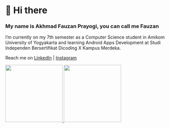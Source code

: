 # 👋 Hi there
### My name is Akhmad Fauzan Prayogi, you can call me Fauzan

I’m currently on my 7th semester as a Computer Science student in Amikom University of Yogyakarta and learning Android Apps Development at Studi Independen Bersertifikat Dicoding X Kampus Merdeka.

Reach me on [LinkedIn](https://www.linkedin.com/in/akhmad-fauzan-prayogi-921a11207/) | [Instagram](https://www.instagram.com/fauzaanprayogi/)

<p align="left">
<a href="https://github.com/hikizan">
  <img height="180em" src="https://github-readme-stats-eight-theta.vercel.app/api?username=hikizan&show_icons=true&theme=algolia&include_all_commits=true&count_private=true"/>
  <img height="180em" src="https://github-readme-stats-eight-theta.vercel.app/api/top-langs/?username=hikizan&layout=compact&langs_count=8&theme=algolia"/>
</a>
</p>
<!---
Hi, I’m @hikizan
- 👀 I’m interested in Mobile Development and Machine Learning
- 🌱 I’m currently learning Android Apps Development at Studi Independen Bersertifikat Dicoding X Kampus Merdeka

- 💞️ I’m looking to collaborate on ...
- 📫 How to reach me ...  --->

<!---
hikizan/hikizan is a ✨ special ✨ repository because its `README.md` (this file) appears on your GitHub profile.
You can click the Preview link to take a look at your changes.
--->
